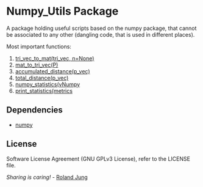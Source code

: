 # Numpy_Utils Package

A package holding useful scripts based on the numpy package, that cannot be associated to any other (dangling code, that is used in different places). 

Most important functions:
1. [tri_vec_to_mat(tri_vec, n=None)](./matrix_conversions.py)
1. [mat_to_tri_vec(P)](./matrix_conversions.py)
1. [accumulated_distance(p_vec)](./accumulated_distance.py)
1. [total_distance(p_vec)](./accumulated_distance.py)
1. [numpy_statistics(vNumpy](./numpy_statistics.py)
1. [print_statistics(metrics](./numpy_statistics.py)

## Dependencies

* [numpy]()

## License


Software License Agreement (GNU GPLv3  License), refer to the LICENSE file.

*Sharing is caring!* - [Roland Jung](https://github.com/jungr-ait)  


